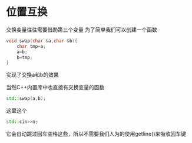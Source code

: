 # 位置互换

交换变量往往需要借助第三个变量
为了简单我们可以创建一个函数
```c++
void swap(char &a,char &b){
    char tmp=a;
    a=b;
    b=tmp;
}
```
实现了交换a和b的效果

当然C++内置库中也直接有交换变量的函数
```c++
std::swap(a,b);
```

这里这个
```c++
std::cin>>n;
```
它会自动跳过回车空格这些，所以不需要我们人为的使用getline()来吸收回车键




